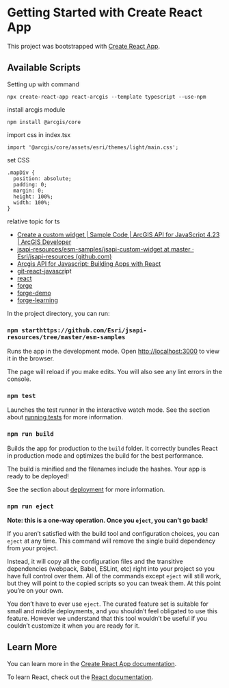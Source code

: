 # Getting Started with Create React App

This project was bootstrapped with [Create React App](https://github.com/facebook/create-react-app).

## Available Scripts

Setting up with command

```
npx create-react-app react-arcgis --template typescript --use-npm
```

install arcgis module

```
npm install @arcgis/core
```

import css in index.tsx

```
import '@arcgis/core/assets/esri/themes/light/main.css';
```

set CSS

```
.mapDiv {
  position: absolute;
  padding: 0;
  margin: 0;
  height: 100%;
  width: 100%;
}
```

relative topic for ts

-   [Create a custom widget | Sample Code | ArcGIS API for JavaScript 4.23 | ArcGIS Developer](https://developers.arcgis.com/javascript/latest/sample-code/widgets-custom-widget/)
-   [jsapi-resources/esm-samples/jsapi-custom-widget at master · Esri/jsapi-resources (github.com)](https://github.com/Esri/jsapi-resources/tree/master/esm-samples/jsapi-custom-widget)
-   [Arcgis API for Javascript: Building Apps with React](https://www.youtube.com/watch?v=0fJmKSWURyU&ab_channel=EsriEvents)
-   [git-react-javascr]()ipt
-   [react]()
-   [forge](https://forge.autodesk.com/blog/react-typescript-showing-shared-model)
-   [forge-demo](https://forge-rcdb.autodesk.io/configurator)
-   [forge-learning](https://learnforge.autodesk.io/#/)

In the project directory, you can run:

### `npm starthttps://github.com/Esri/jsapi-resources/tree/master/esm-samples`

Runs the app in the development mode.
Open [http://localhost:3000](http://localhost:3000) to view it in the browser.

The page will reload if you make edits.
You will also see any lint errors in the console.

### `npm test`

Launches the test runner in the interactive watch mode.
See the section about [running tests](https://facebook.github.io/create-react-app/docs/running-tests) for more information.

### `npm run build`

Builds the app for production to the `build` folder.
It correctly bundles React in production mode and optimizes the build for the best performance.

The build is minified and the filenames include the hashes.
Your app is ready to be deployed!

See the section about [deployment](https://facebook.github.io/create-react-app/docs/deployment) for more information.

### `npm run eject`

**Note: this is a one-way operation. Once you `eject`, you can’t go back!**

If you aren’t satisfied with the build tool and configuration choices, you can `eject` at any time. This command will remove the single build dependency from your project.

Instead, it will copy all the configuration files and the transitive dependencies (webpack, Babel, ESLint, etc) right into your project so you have full control over them. All of the commands except `eject` will still work, but they will point to the copied scripts so you can tweak them. At this point you’re on your own.

You don’t have to ever use `eject`. The curated feature set is suitable for small and middle deployments, and you shouldn’t feel obligated to use this feature. However we understand that this tool wouldn’t be useful if you couldn’t customize it when you are ready for it.

## Learn More

You can learn more in the [Create React App documentation](https://facebook.github.io/create-react-app/docs/getting-started).

To learn React, check out the [React documentation](https://reactjs.org/).
